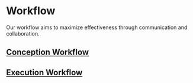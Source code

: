 # Workflow

Our workflow aims to maximize effectiveness through communication and
collaboration.

## [Conception Workflow](./conception)

## [Execution Workflow](./execution)

